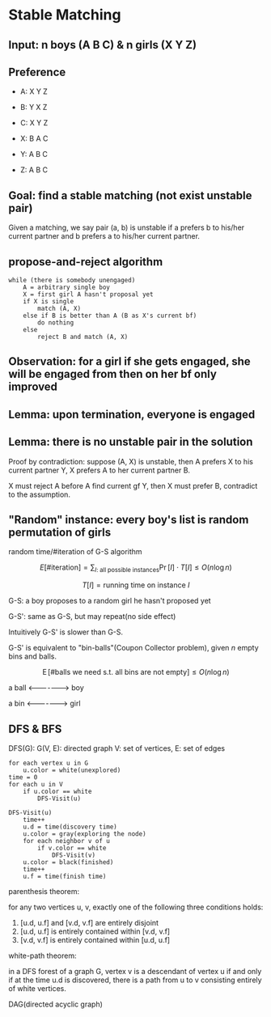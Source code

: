 # Stable Matching

## Input: n boys (A B C) & n girls (X Y Z)

## Preference

+ A: X Y Z
+ B: Y X Z
+ C: X Y Z

+ X: B A C
+ Y: A B C
+ Z: A B C

## Goal: find a stable matching (not exist unstable pair)

Given a matching, we say pair (a, b) is unstable if a prefers b to his/her current partner and b prefers a to his/her current partner.

## propose-and-reject algorithm

```
while (there is somebody unengaged)
    A = arbitrary single boy
    X = first girl A hasn't proposal yet
    if X is single
        match (A, X)
    else if B is better than A (B as X's current bf)
        do nothing
    else
        reject B and match (A, X)
```

## Observation: for a girl if she gets engaged, she will be engaged from then on her bf only improved

## Lemma: upon termination, everyone is engaged

## Lemma: there is no unstable pair in the solution

Proof by contradiction: suppose (A, X) is unstable, then A prefers X to his current partner Y, X prefers A to her current partner B.

X must reject A before A find current gf Y, then X must prefer B, contradict to the assumption.

## "Random" instance: every boy's list is random permutation of girls

random time/#iteration of G-S algorithm

$$
    E[\text{\#iteration}] = \sum_{I\text{: all possible instances}} \operatorname{Pr}[I]\cdot T[I] \le O(n \log n)
$$

$$
    T[I] = \text{running time on instance }I
$$

G-S: a boy proposes to a random girl he hasn't proposed yet

G-S': same as G-S, but may repeat(no side effect)

Intuitively G-S' is slower than G-S.

G-S' is equivalent to "bin-balls"(Coupon Collector problem), given $n$ empty bins and balls.

$$
\operatorname{E} [\text{\#balls we need s.t. all bins are not empty}] \le O(n\log n)
$$

a ball <-------> boy

a bin <-------> girl

## DFS & BFS

DFS(G): G(V, E): directed graph
V: set of vertices, E: set of edges

```
for each vertex u in G
    u.color = white(unexplored)
time = 0
for each u in V
    if u.color == white
        DFS-Visit(u)
```

```
DFS-Visit(u)
    time++
    u.d = time(discovery time)
    u.color = gray(exploring the node)
    for each neighbor v of u
        if v.color == white
            DFS-Visit(v)
    u.color = black(finished)
    time++
    u.f = time(finish time)
```

parenthesis theorem:

for any two vertices u, v, exactly one of the following three conditions holds:

1. [u.d, u.f] and [v.d, v.f] are entirely disjoint
2. [u.d, u.f] is entirely contained within [v.d, v.f]
3. [v.d, v.f] is entirely contained within [u.d, u.f]

white-path theorem:

in a DFS forest of a graph G, vertex v is a descendant of vertex u if and only if at the time u.d is discovered, there is a path from u to v consisting entirely of white vertices.

DAG(directed acyclic graph)
